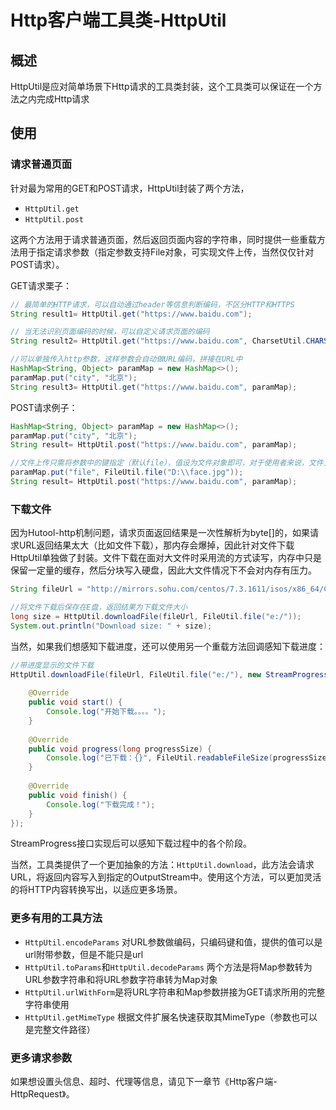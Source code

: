 Http客户端工具类-HttpUtil
===

## 概述
HttpUtil是应对简单场景下Http请求的工具类封装，这个工具类可以保证在一个方法之内完成Http请求

## 使用

### 请求普通页面
针对最为常用的GET和POST请求，HttpUtil封装了两个方法，

- `HttpUtil.get`
- `HttpUtil.post`

这两个方法用于请求普通页面，然后返回页面内容的字符串，同时提供一些重载方法用于指定请求参数（指定参数支持File对象，可实现文件上传，当然仅仅针对POST请求）。

GET请求栗子：

```java
// 最简单的HTTP请求，可以自动通过header等信息判断编码，不区分HTTP和HTTPS
String result1= HttpUtil.get("https://www.baidu.com");

// 当无法识别页面编码的时候，可以自定义请求页面的编码
String result2= HttpUtil.get("https://www.baidu.com", CharsetUtil.CHARSET_UTF_8);

//可以单独传入http参数，这样参数会自动做URL编码，拼接在URL中
HashMap<String, Object> paramMap = new HashMap<>();
paramMap.put("city", "北京");
String result3= HttpUtil.get("https://www.baidu.com", paramMap);
```

POST请求例子：

```java
HashMap<String, Object> paramMap = new HashMap<>();
paramMap.put("city", "北京");
String result= HttpUtil.post("https://www.baidu.com", paramMap);

//文件上传只需将参数中的键指定（默认file），值设为文件对象即可，对于使用者来说，文件上传与普通表单提交并无区别
paramMap.put("file", FileUtil.file("D:\\face.jpg"));
String result= HttpUtil.post("https://www.baidu.com", paramMap);
```

### 下载文件
因为Hutool-http机制问题，请求页面返回结果是一次性解析为byte[]的，如果请求URL返回结果太大（比如文件下载），那内存会爆掉，因此针对文件下载HttpUtil单独做了封装。文件下载在面对大文件时采用流的方式读写，内存中只是保留一定量的缓存，然后分块写入硬盘，因此大文件情况下不会对内存有压力。

```java
String fileUrl = "http://mirrors.sohu.com/centos/7.3.1611/isos/x86_64/CentOS-7-x86_64-DVD-1611.iso";

//将文件下载后保存在E盘，返回结果为下载文件大小
long size = HttpUtil.downloadFile(fileUrl, FileUtil.file("e:/"));
System.out.println("Download size: " + size);
```

当然，如果我们想感知下载进度，还可以使用另一个重载方法回调感知下载进度：
```java
//带进度显示的文件下载
HttpUtil.downloadFile(fileUrl, FileUtil.file("e:/"), new StreamProgress(){
	
	@Override
	public void start() {
		Console.log("开始下载。。。。");
	}
	
	@Override
	public void progress(long progressSize) {
		Console.log("已下载：{}", FileUtil.readableFileSize(progressSize));
	}
	
	@Override
	public void finish() {
		Console.log("下载完成！");
	}
});
```

StreamProgress接口实现后可以感知下载过程中的各个阶段。

当然，工具类提供了一个更加抽象的方法：`HttpUtil.download`，此方法会请求URL，将返回内容写入到指定的OutputStream中。使用这个方法，可以更加灵活的将HTTP内容转换写出，以适应更多场景。

### 更多有用的工具方法

- `HttpUtil.encodeParams` 对URL参数做编码，只编码键和值，提供的值可以是url附带参数，但是不能只是url
- `HttpUtil.toParams`和`HttpUtil.decodeParams` 两个方法是将Map参数转为URL参数字符串和将URL参数字符串转为Map对象
- `HttpUtil.urlWithForm`是将URL字符串和Map参数拼接为GET请求所用的完整字符串使用
- `HttpUtil.getMimeType` 根据文件扩展名快速获取其MimeType（参数也可以是完整文件路径）

### 更多请求参数

如果想设置头信息、超时、代理等信息，请见下一章节《Http客户端-HttpRequest》。

